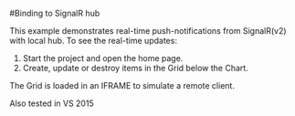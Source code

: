 #Binding to SignalR hub

This example demonstrates real-time push-notifications from SignalR(v2) with local hub. To see the real-time updates:

1. Start the project and open the home page.
1. Create, update or destroy items in the Grid below the Chart.

The Grid is loaded in an IFRAME to simulate a remote client.

Also tested in VS 2015

